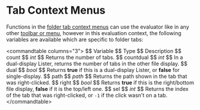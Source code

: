 # Tab Context Menus

Functions in the [folder tab context menus](/Manual/customize/the_customize_dialog/context_menus.md) can use the evaluator like in any other [toolbar or menu](functions/README.md), however in this evaluation context, the following variables are available which are specific to folder tabs:

\<commandtable columns="3"\> \$\$ Variable \$\$ Type \$\$ Description \$\$ count \$\$ *int* \$\$ Returns the number of tabs. \$\$ countdual \$\$ *int* \$\$ In a dual-display Lister, returns the number of tabs in the other file display. \$\$ dual \$\$ *bool* \$\$ Returns **true** if this is a dual-display Lister, or **false** for single-display. \$\$ path \$\$ *path* \$\$ Returns the path shown in the tab that was right-clicked. \$\$ right \$\$ *bool* \$\$ Returns **true** if this is the right/bottom file display, **false** if it is the top/left one. \$\$ sel \$\$ *int* \$\$ Returns the index of the tab that was right-clicked, or `-1` if the click wasn't on a tab. \</commandtable\>
